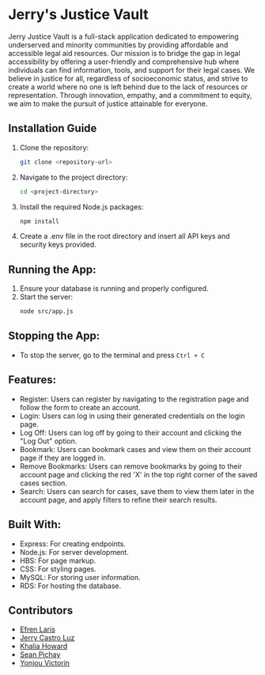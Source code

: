 # Jerry's Justice Vault
  Jerry Justice Vault is a full-stack application  dedicated to empowering underserved and minority communities by providing affordable and accessible legal aid resources. Our mission is to bridge the gap in legal       accessibility by offering a user-friendly and comprehensive hub where individuals can find information, tools, and support for their legal cases.
  We believe in justice for all, regardless of socioeconomic status, and strive to create a world where no one is left behind due to the lack of resources or representation. Through innovation, empathy, and a            commitment to equity, we aim to make the pursuit of justice attainable for everyone.

## Installation Guide
1. Clone the repository:
   ```bash
   git clone <repository-url>
2. Navigate to the project directory:
   ```bash
   cd <project-directory>
3. Install the required Node.js packages:
   ```bash
   npm install
4. Create a .env file in the root directory and insert all API keys and security keys provided.

## Running the App:
  1. Ensure your database is running and properly configured.
  2. Start the server:
      ```bash
      node src/app.js
## Stopping the App:
  * To stop the server, go to the terminal and press `Ctrl + C`

## Features:
  * Register: Users can register by navigating to the registration page and follow the form to create an account.
  * Login: Users can log in using their generated credentials on the login page.
  * Log Off: Users can log off by going to their account and clicking the "Log Out" option.
  * Bookmark: Users can bookmark cases and view them on their account page if they are logged in.
  * Remove Bookmarks: Users can remove bookmarks by going to their account page and clicking the red 'X' in the top right corner of the saved cases section.
  * Search: Users can search for cases, save them to view them later in the account page, and apply filters to refine their search results.

## Built With:
  * Express: For creating endpoints.
  * Node.js: For server development.
  * HBS: For page markup.
  * CSS: For styling pages.
  * MySQL: For storing user information.
  * RDS: For hosting the database.

## Contributors
  * [Efren Laris](https://github.com/efr-en)
  * [Jerry Castro Luz](https://github.com/JerryC2005)
  * [Khalia Howard](https://github.com/kkhhaalliiaa)
  * [Sean Pichay](https://github.com/seanzinh0)
  * [Yonjou Victorin](https://github.com/YVictorin)





